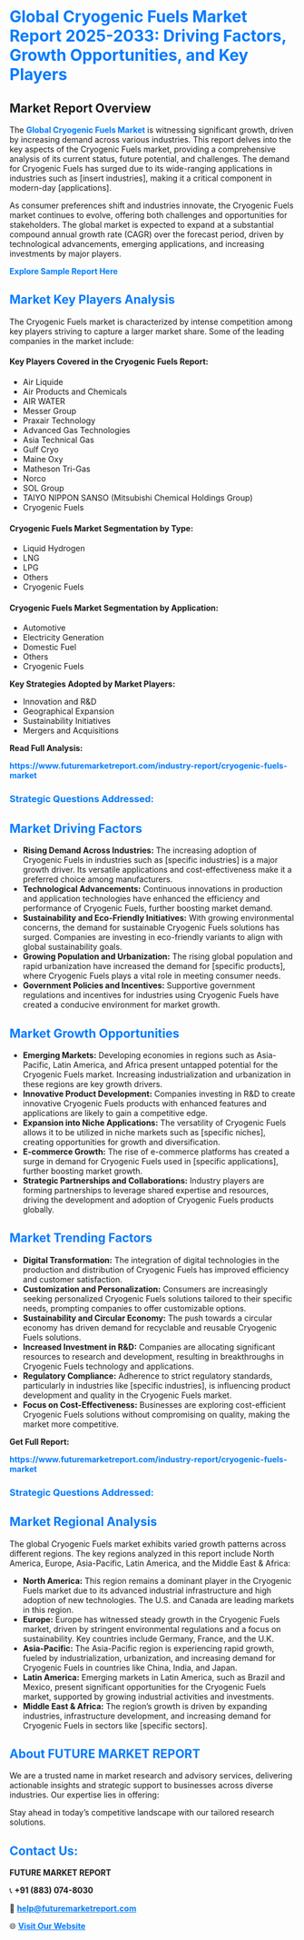 <h1 style="color: #007BFF;">Global Cryogenic Fuels Market Report 2025-2033: Driving Factors, Growth Opportunities, and Key Players</h1>

<section id="overview">
<h2>Market Report Overview</h2>
<p>The <a href="https://www.futuremarketreport.com/industry-report/cryogenic-fuels-market" style="color: #007BFF; text-decoration: none;"><strong>Global Cryogenic Fuels Market</strong></a> is witnessing significant growth, driven by increasing demand across various industries. This report delves into the key aspects of the Cryogenic Fuels market, providing a comprehensive analysis of its current status, future potential, and challenges. The demand for Cryogenic Fuels has surged due to its wide-ranging applications in industries such as [insert industries], making it a critical component in modern-day [applications].</p>
<p>As consumer preferences shift and industries innovate, the Cryogenic Fuels market continues to evolve, offering both challenges and opportunities for stakeholders. The global market is expected to expand at a substantial compound annual growth rate (CAGR) over the forecast period, driven by technological advancements, emerging applications, and increasing investments by major players.</p>
</section>

<section id="overview">
<p><a href="https://www.futuremarketreport.com/request-sample/reportId=99935" style="color: #007BFF; text-decoration: none;"><strong>Explore Sample Report Here</strong></a></p>
</section>

<section id="key-players">
<h2 style="color: #007BFF;">Market Key Players Analysis</h2>
<p>The Cryogenic Fuels market is characterized by intense competition among key players striving to capture a larger market share. Some of the leading companies in the market include:</p>
<h4>Key Players Covered in the Cryogenic Fuels Report:</h4>
<ul><li>Air Liquide</li><li>Air Products and Chemicals</li><li>AIR WATER</li><li>Messer Group</li><li>Praxair Technology</li><li>Advanced Gas Technologies</li><li>Asia Technical Gas</li><li>Gulf Cryo</li><li>Maine Oxy</li><li>Matheson Tri-Gas</li><li>Norco</li><li>SOL Group</li><li>TAIYO NIPPON SANSO (Mitsubishi Chemical Holdings Group)</li><li>Cryogenic Fuels</li></ul>
<h4>Cryogenic Fuels Market Segmentation by Type:</h4>
<ul><li>Liquid Hydrogen</li><li>LNG</li><li>LPG</li><li>Others</li><li>Cryogenic Fuels</li></ul>

<h4>Cryogenic Fuels Market Segmentation by Application:</h4>
<ul><li>Automotive</li><li>Electricity Generation</li><li>Domestic Fuel</li><li>Others</li><li>Cryogenic Fuels</li></ul>
<p><strong>Key Strategies Adopted by Market Players:</strong></p>
<ul>
<li>Innovation and R&D</li>
<li>Geographical Expansion</li>
<li>Sustainability Initiatives</li>
<li>Mergers and Acquisitions</li>
</ul>
</section>

<section>
<p><strong>Read Full Analysis: </strong></p><a href="https://www.futuremarketreport.com/industry-report/cryogenic-fuels-market" style="color: #007BFF; text-decoration: none;"><strong>https://www.futuremarketreport.com/industry-report/cryogenic-fuels-market</strong></a>
<h3 style="color: #007BFF;">Strategic Questions Addressed:</h3>
</section>

<section id="driving-factors">
<h2 style="color: #007BFF;">Market Driving Factors</h2>
<ul>
<li><strong>Rising Demand Across Industries:</strong> The increasing adoption of Cryogenic Fuels in industries such as [specific industries] is a major growth driver. Its versatile applications and cost-effectiveness make it a preferred choice among manufacturers.</li>
<li><strong>Technological Advancements:</strong> Continuous innovations in production and application technologies have enhanced the efficiency and performance of Cryogenic Fuels, further boosting market demand.</li>
<li><strong>Sustainability and Eco-Friendly Initiatives:</strong> With growing environmental concerns, the demand for sustainable Cryogenic Fuels solutions has surged. Companies are investing in eco-friendly variants to align with global sustainability goals.</li>
<li><strong>Growing Population and Urbanization:</strong> The rising global population and rapid urbanization have increased the demand for [specific products], where Cryogenic Fuels plays a vital role in meeting consumer needs.</li>
<li><strong>Government Policies and Incentives:</strong> Supportive government regulations and incentives for industries using Cryogenic Fuels have created a conducive environment for market growth.</li>
</ul>
</section>

<section id="growth-opportunities">
<h2 style="color: #007BFF;">Market Growth Opportunities</h2>
<ul>
<li><strong>Emerging Markets:</strong> Developing economies in regions such as Asia-Pacific, Latin America, and Africa present untapped potential for the Cryogenic Fuels market. Increasing industrialization and urbanization in these regions are key growth drivers.</li>
<li><strong>Innovative Product Development:</strong> Companies investing in R&D to create innovative Cryogenic Fuels products with enhanced features and applications are likely to gain a competitive edge.</li>
<li><strong>Expansion into Niche Applications:</strong> The versatility of Cryogenic Fuels allows it to be utilized in niche markets such as [specific niches], creating opportunities for growth and diversification.</li>
<li><strong>E-commerce Growth:</strong> The rise of e-commerce platforms has created a surge in demand for Cryogenic Fuels used in [specific applications], further boosting market growth.</li>
<li><strong>Strategic Partnerships and Collaborations:</strong> Industry players are forming partnerships to leverage shared expertise and resources, driving the development and adoption of Cryogenic Fuels products globally.</li>
</ul>
</section>

<section id="trending-factors">
<h2 style="color: #007BFF;">Market Trending Factors</h2>
<ul>
<li><strong>Digital Transformation:</strong> The integration of digital technologies in the production and distribution of Cryogenic Fuels has improved efficiency and customer satisfaction.</li>
<li><strong>Customization and Personalization:</strong> Consumers are increasingly seeking personalized Cryogenic Fuels solutions tailored to their specific needs, prompting companies to offer customizable options.</li>
<li><strong>Sustainability and Circular Economy:</strong> The push towards a circular economy has driven demand for recyclable and reusable Cryogenic Fuels solutions.</li>
<li><strong>Increased Investment in R&D:</strong> Companies are allocating significant resources to research and development, resulting in breakthroughs in Cryogenic Fuels technology and applications.</li>
<li><strong>Regulatory Compliance:</strong> Adherence to strict regulatory standards, particularly in industries like [specific industries], is influencing product development and quality in the Cryogenic Fuels market.</li>
<li><strong>Focus on Cost-Effectiveness:</strong> Businesses are exploring cost-efficient Cryogenic Fuels solutions without compromising on quality, making the market more competitive.</li>
</ul>
</section>

<section>
<p><strong>Get Full Report: </strong></p><a href="https://www.futuremarketreport.com/industry-report/cryogenic-fuels-market" style="color: #007BFF; text-decoration: none;"><strong>https://www.futuremarketreport.com/industry-report/cryogenic-fuels-market</strong></a>
<h3 style="color: #007BFF;">Strategic Questions Addressed:</h3>
</section>


<section id="regional-analysis">
<h2 style="color: #007BFF;">Market Regional Analysis</h2>
<p>The global Cryogenic Fuels market exhibits varied growth patterns across different regions. The key regions analyzed in this report include North America, Europe, Asia-Pacific, Latin America, and the Middle East & Africa:</p>
<ul>
<li><strong>North America:</strong> This region remains a dominant player in the Cryogenic Fuels market due to its advanced industrial infrastructure and high adoption of new technologies. The U.S. and Canada are leading markets in this region.</li>
<li><strong>Europe:</strong> Europe has witnessed steady growth in the Cryogenic Fuels market, driven by stringent environmental regulations and a focus on sustainability. Key countries include Germany, France, and the U.K.</li>
<li><strong>Asia-Pacific:</strong> The Asia-Pacific region is experiencing rapid growth, fueled by industrialization, urbanization, and increasing demand for Cryogenic Fuels in countries like China, India, and Japan.</li>
<li><strong>Latin America:</strong> Emerging markets in Latin America, such as Brazil and Mexico, present significant opportunities for the Cryogenic Fuels market, supported by growing industrial activities and investments.</li>
<li><strong>Middle East & Africa:</strong> The region’s growth is driven by expanding industries, infrastructure development, and increasing demand for Cryogenic Fuels in sectors like [specific sectors].</li>
</ul>
</section>

<footer>
<h2 style="color: #007BFF;">About FUTURE MARKET REPORT</h2>
<p>We are a trusted name in market research and advisory services, delivering actionable insights and strategic support to businesses across diverse industries. Our expertise lies in offering:</p>

<p>Stay ahead in today’s competitive landscape with our tailored research solutions.</p>

<h2 style="color: #007BFF;">Contact Us:</h2>
<p><strong>FUTURE MARKET REPORT</strong></p>
<p>📞 <strong>+91 (883) 074-8030</strong></p>
<p>📧 <strong><a href="mailto:help@futuremarketreport.com" style="color: #007BFF;">help@futuremarketreport.com</a></strong></p>
<p>🌐 <strong><a href="https://www.futuremarketreport.com/" style="color: #007BFF;">Visit Our Website</a></strong></p>
</footer>